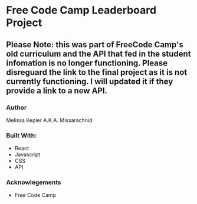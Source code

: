 # Free Code Camp Leaderboard Project

##  Please Note: this was part of FreeCode Camp's old curriculum and the API that fed in the student infomation is no longer functioning. Please disreguard the link to the final project as it is not currently functioning. I will updated it if they provide a link to a new API.

### Author
Melissa Kepler A.K.A. Missarachnid

### Built With:
*  React
*  Javascript
*  CSS
*  API

### Acknowlegements
*  Free Code Camp
